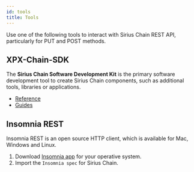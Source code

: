 ```yaml
---
id: tools
title: Tools
---
```

Use one of the following tools to interact with Sirius Chain REST API, particularly for PUT and POST methods.

## XPX-Chain-SDK

The **Sirius Chain Software Development Kit** is the primary software development tool to create Sirius Chain components, such as additional tools, libraries or applications.

- [Reference](../sdks/overview.md)
- [Guides](../built-in-features/account.md)

## Insomnia REST

Insomnia REST is an open source HTTP client, which is available for Mac, Windows and Linux.

1. Download [Insomnia app](https://insomnia.rest/) for your operative system.
2. Import the `Insomnia spec` for Sirius Chain.

